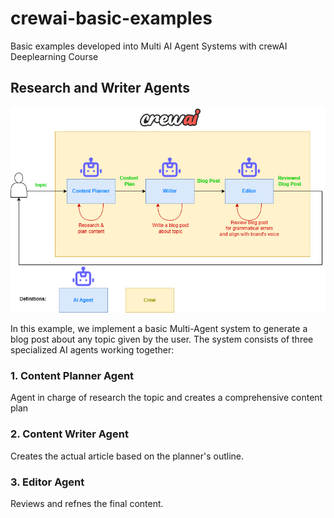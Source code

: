 # crewai-basic-examples
Basic examples developed into Multi AI Agent Systems with crewAI Deeplearning Course

## Research and Writer Agents

![](pics/png/research-write-crew.png)

In this example, we implement a basic Multi-Agent system to generate a blog post
about any topic given by the user. The system consists of three specialized AI agents
working together:

### 1. Content Planner Agent

Agent in charge of research the topic and creates a comprehensive content plan

### 2. Content Writer Agent
Creates the actual article based on the planner's outline.

### 3. Editor Agent
Reviews and refnes the final content.
